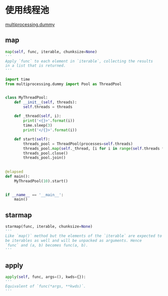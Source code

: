 # 使用线程池

[multiprocessing.dummy](/https://docs.python.org/3/library/multiprocessing.html#module-multiprocessing.dummy)

## map
```python
map(self, func, iterable, chunksize=None)
'''
Apply `func` to each element in `iterable`, collecting the results
in a list that is returned.
'''
```

```python
import time
from multiprocessing.dummy import Pool as ThreadPool


class MyThreadPool:
    def __init__(self, threads):
        self.threads = threads
    
    def _thread(self, i):
        print('<{}>'.format(i))
        time.sleep(3)
        print('</{}>'.format(i))

    def start(self):
        threads_pool = ThreadPool(processes=self.threads)
        threads_pool.map(self._thread, [i for i in range(self.threads * 3)])
        threads_pool.close()
        threads_pool.join()
        
        
@elapsed
def main():
    MyThreadPool(10).start()
        

if __name__ == '__main__':
    main()
```

## starmap
```python
starmap(func, iterable, chunksize=None)
'''
Like `map()` method but the elements of the `iterable` are expected to
be iterables as well and will be unpacked as arguments. Hence
`func` and (a, b) becomes func(a, b).
'''
```

## apply
```python
apply(self, func, args=(), kwds={}):
'''
Equivalent of `func(*args, **kwds)`.
'''
```

